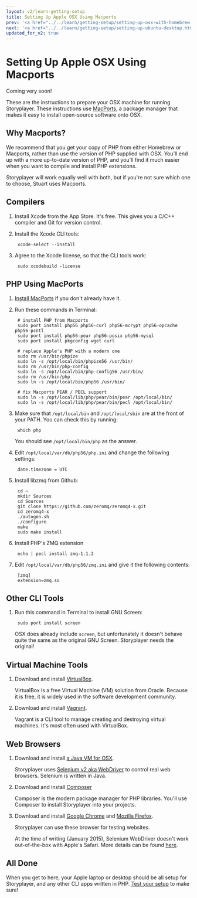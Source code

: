```yaml
---
layout: v2/learn-getting-setup
title: Setting Up Apple OSX Using Macports
prev: '<a href="../../learn/getting-setup/setting-up-osx-with-homebrew.html">Prev: Setting Up Apple OSX Using Homebrew</a>'
next: '<a href="../../learn/getting-setup/setting-up-ubuntu-desktop.html">Next: Setting Up Ubuntu Desktop</a>'
updated_for_v2: true
---
```


# Setting Up Apple OSX Using Macports

Coming very soon!

These are the instructions to prepare your OSX machine for running Storyplayer. These instructions use [MacPorts](http://www.macports.org), a package manager that makes it easy to install open-source software onto OSX.

## Why Macports?

We recommend that you get your copy of PHP from either Homebrew or Macports, rather than use the version of PHP supplied with OSX. You'll end up with a more up-to-date version of PHP, and you'll find it much easier when you want to compile and install PHP extensions.

Storyplayer will work equally well with both, but if you're not sure which one to choose, Stuart uses Macports.

## Compilers

1. Install Xcode from the App Store. It's free. This gives you a C/C++ compiler and Git for version control.
1. Install the Xcode CLI tools:

        xcode-select --install

1. Agree to the Xcode license, so that the CLI tools work:

        sudo xcodebuild -license

## PHP Using MacPorts

1. [Install MacPorts](http://www.macports.org) if you don't already have it.
1. Run these commands in Terminal:

        # install PHP from Macports
        sudo port install php56 php56-curl php56-mcrypt php56-opcache php56-pcntl
        sudo port install php56-pear php56-posix php56-mysql
        sudo port install pkgconfig wget curl

        # replace Apple's PHP with a modern one
        sudo rm /usr/bin/phpize
        sudo ln -s /opt/local/bin/phpize56 /usr/bin/
        sudo rm /usr/bin/php-config
        sudo ln -s /opt/local/bin/php-config56 /usr/bin/
        sudo rm /usr/bin/php
        sudo ln -s /opt/local/bin/php56 /usr/bin/

        # fix Macports PEAR / PECL support
        sudo ln -s /opt/local/lib/php/pear/bin/pear /opt/local/bin/
        sudo ln -s /opt/local/lib/php/pear/bin/pecl /opt/local/bin/

1. Make sure that `/opt/local/bin` and `/opt/local/sbin` are at the front of your PATH. You can check this by running:

        which php

    You should see `/opt/local/bin/php` as the answer.

1. Edit `/opt/local/var/db/php56/php.ini` and change the following settings:

        date.timezone = UTC

1. Install libzmq from Github:

        cd ~
        mkdir Sources
        cd Sources
        git clone https://github.com/zeromq/zeromq4-x.git
        cd zeromq4-x
        ./autogen.sh
        ./configure
        make
        sudo make install

1. Install PHP's ZMQ extension

        echo | pecl install zmq-1.1.2

1. Edit `/opt/local/var/db/php56/zmq.ini` and give it the following contents:

        [zmq]
        extension=zmq.so

## Other CLI Tools

1. Run this command in Terminal to install GNU Screen:

        sudo port install screen

   OSX does already include `screen`, but unfortunately it doesn't behave quite the same as the original GNU Screen. Storyplayer needs the original!

## Virtual Machine Tools

1. Download and install [VirtualBox](http://virtualbox.org).

   VirtualBox is a free Virtual Machine (VM) solution from Oracle.  Because it is free, it is widely used in the software development community.

1. Download and install [Vagrant](http://vagrantup.com).

   Vagrant is a CLI tool to manage creating and destroying virtual machines.  It's most often used with VirtualBox.

## Web Browsers

1. Download and install [a Java VM for OSX](http://www.java.com).

   Storyplayer uses [Selenium v2 aka WebDriver](http://www.seleniumhq.org) to control real web browsers. Selenium is written in Java.

1. Download and install [Composer](https://getcomposer.org/download/)

   Composer is the modern package manager for PHP libraries. You'll use Composer to install Storyplayer into your projects.

1. Download and install [Google Chrome](https://www.google.com/chrome/) and [Mozilla Firefox](https://www.mozilla.org).

   Storyplayer can use these browser for testing websites.

   At the time of writing (January 2015), Selenium WebDriver doesn't work out-of-the-box with Apple's Safari. More details can be found [here](../../using/web-browsers/osx-safari.html).

## All Done

When you get to here, your Apple laptop or desktop should be all setup for Storyplayer, and any other CLI apps written in PHP. [Test your setup](testing-your-setup.html) to make sure!
